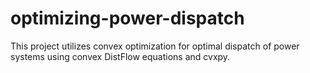 # optimizing-power-dispatch
This project utilizes convex optimization for optimal dispatch of power systems using convex DistFlow equations and cvxpy.
